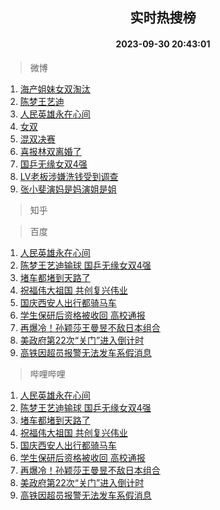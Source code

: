 <div align="center"><h2>实时热搜榜</h2><h4>2023-09-30 20:43:01</h4></div>

> 微博  

1. [海产姐妹女双淘汰](https://s.weibo.com/weibo?q=%E6%B5%B7%E4%BA%A7%E5%A7%90%E5%A6%B9%E5%A5%B3%E5%8F%8C%E6%B7%98%E6%B1%B0&t=31&band_rank=1&Refer=top)<br />
2. [陈梦王艺迪](https://s.weibo.com/weibo?q=%E9%99%88%E6%A2%A6%E7%8E%8B%E8%89%BA%E8%BF%AA&t=31&band_rank=2&Refer=top)<br />
3. [人民英雄永在心间](https://s.weibo.com/weibo?q=%23%E4%BA%BA%E6%B0%91%E8%8B%B1%E9%9B%84%E6%B0%B8%E5%9C%A8%E5%BF%83%E9%97%B4%23&t=31&band_rank=3&Refer=top)<br />
4. [女双](https://s.weibo.com/weibo?q=%E5%A5%B3%E5%8F%8C&t=31&band_rank=4&Refer=top)<br />
5. [混双决赛](https://s.weibo.com/weibo?q=%E6%B7%B7%E5%8F%8C%E5%86%B3%E8%B5%9B&t=31&band_rank=5&Refer=top)<br />
6. [喜报林双离婚了](https://s.weibo.com/weibo?q=%23%E5%96%9C%E6%8A%A5%E6%9E%97%E5%8F%8C%E7%A6%BB%E5%A9%9A%E4%BA%86%23&t=31&band_rank=6&Refer=top)<br />
7. [国乒无缘女双4强](https://s.weibo.com/weibo?q=%23%E5%9B%BD%E4%B9%92%E6%97%A0%E7%BC%98%E5%A5%B3%E5%8F%8C4%E5%BC%BA%23&t=31&band_rank=7&Refer=top)<br />
8. [LV老板涉嫌洗钱受到调查](https://s.weibo.com/weibo?q=%23LV%E8%80%81%E6%9D%BF%E6%B6%89%E5%AB%8C%E6%B4%97%E9%92%B1%E5%8F%97%E5%88%B0%E8%B0%83%E6%9F%A5%23&t=31&band_rank=8&Refer=top)<br />
9. [张小斐演妈是妈演姐是姐](https://s.weibo.com/weibo?q=%E5%BC%A0%E5%B0%8F%E6%96%90%E6%BC%94%E5%A6%88%E6%98%AF%E5%A6%88%E6%BC%94%E5%A7%90%E6%98%AF%E5%A7%90&t=31&band_rank=9&Refer=top)<br />

> 知乎  


> 百度  

1. [人民英雄永在心间](https://www.baidu.com/s?wd=%E4%BA%BA%E6%B0%91%E8%8B%B1%E9%9B%84%E6%B0%B8%E5%9C%A8%E5%BF%83%E9%97%B4&sa=fyb_news&rsv_dl=fyb_news)<br />
2. [陈梦王艺迪输球 国乒无缘女双4强](https://www.baidu.com/s?wd=%E9%99%88%E6%A2%A6%E7%8E%8B%E8%89%BA%E8%BF%AA%E8%BE%93%E7%90%83+%E5%9B%BD%E4%B9%92%E6%97%A0%E7%BC%98%E5%A5%B3%E5%8F%8C4%E5%BC%BA&sa=fyb_news&rsv_dl=fyb_news)<br />
3. [堵车都堵到天路了](https://www.baidu.com/s?wd=%E5%A0%B5%E8%BD%A6%E9%83%BD%E5%A0%B5%E5%88%B0%E5%A4%A9%E8%B7%AF%E4%BA%86&sa=fyb_news&rsv_dl=fyb_news)<br />
4. [祝福伟大祖国 共创复兴伟业](https://www.baidu.com/s?wd=%E7%A5%9D%E7%A6%8F%E4%BC%9F%E5%A4%A7%E7%A5%96%E5%9B%BD+%E5%85%B1%E5%88%9B%E5%A4%8D%E5%85%B4%E4%BC%9F%E4%B8%9A&sa=fyb_news&rsv_dl=fyb_news)<br />
5. [国庆西安人出行都骑马车](https://www.baidu.com/s?wd=%E5%9B%BD%E5%BA%86%E8%A5%BF%E5%AE%89%E4%BA%BA%E5%87%BA%E8%A1%8C%E9%83%BD%E9%AA%91%E9%A9%AC%E8%BD%A6&sa=fyb_news&rsv_dl=fyb_news)<br />
6. [学生保研后资格被收回 高校通报](https://www.baidu.com/s?wd=%E5%AD%A6%E7%94%9F%E4%BF%9D%E7%A0%94%E5%90%8E%E8%B5%84%E6%A0%BC%E8%A2%AB%E6%94%B6%E5%9B%9E+%E9%AB%98%E6%A0%A1%E9%80%9A%E6%8A%A5&sa=fyb_news&rsv_dl=fyb_news)<br />
7. [再爆冷！孙颖莎王曼昱不敌日本组合](https://www.baidu.com/s?wd=%E5%86%8D%E7%88%86%E5%86%B7%EF%BC%81%E5%AD%99%E9%A2%96%E8%8E%8E%E7%8E%8B%E6%9B%BC%E6%98%B1%E4%B8%8D%E6%95%8C%E6%97%A5%E6%9C%AC%E7%BB%84%E5%90%88&sa=fyb_news&rsv_dl=fyb_news)<br />
8. [美政府第22次“关门”进入倒计时](https://www.baidu.com/s?wd=%E7%BE%8E%E6%94%BF%E5%BA%9C%E7%AC%AC22%E6%AC%A1%E2%80%9C%E5%85%B3%E9%97%A8%E2%80%9D%E8%BF%9B%E5%85%A5%E5%80%92%E8%AE%A1%E6%97%B6&sa=fyb_news&rsv_dl=fyb_news)<br />
9. [高铁因超员报警无法发车系假消息](https://www.baidu.com/s?wd=%E9%AB%98%E9%93%81%E5%9B%A0%E8%B6%85%E5%91%98%E6%8A%A5%E8%AD%A6%E6%97%A0%E6%B3%95%E5%8F%91%E8%BD%A6%E7%B3%BB%E5%81%87%E6%B6%88%E6%81%AF&sa=fyb_news&rsv_dl=fyb_news)<br />

> 哔哩哔哩  

1. [人民英雄永在心间](https://www.baidu.com/s?wd=%E4%BA%BA%E6%B0%91%E8%8B%B1%E9%9B%84%E6%B0%B8%E5%9C%A8%E5%BF%83%E9%97%B4&sa=fyb_news&rsv_dl=fyb_news)<br />
2. [陈梦王艺迪输球 国乒无缘女双4强](https://www.baidu.com/s?wd=%E9%99%88%E6%A2%A6%E7%8E%8B%E8%89%BA%E8%BF%AA%E8%BE%93%E7%90%83+%E5%9B%BD%E4%B9%92%E6%97%A0%E7%BC%98%E5%A5%B3%E5%8F%8C4%E5%BC%BA&sa=fyb_news&rsv_dl=fyb_news)<br />
3. [堵车都堵到天路了](https://www.baidu.com/s?wd=%E5%A0%B5%E8%BD%A6%E9%83%BD%E5%A0%B5%E5%88%B0%E5%A4%A9%E8%B7%AF%E4%BA%86&sa=fyb_news&rsv_dl=fyb_news)<br />
4. [祝福伟大祖国 共创复兴伟业](https://www.baidu.com/s?wd=%E7%A5%9D%E7%A6%8F%E4%BC%9F%E5%A4%A7%E7%A5%96%E5%9B%BD+%E5%85%B1%E5%88%9B%E5%A4%8D%E5%85%B4%E4%BC%9F%E4%B8%9A&sa=fyb_news&rsv_dl=fyb_news)<br />
5. [国庆西安人出行都骑马车](https://www.baidu.com/s?wd=%E5%9B%BD%E5%BA%86%E8%A5%BF%E5%AE%89%E4%BA%BA%E5%87%BA%E8%A1%8C%E9%83%BD%E9%AA%91%E9%A9%AC%E8%BD%A6&sa=fyb_news&rsv_dl=fyb_news)<br />
6. [学生保研后资格被收回 高校通报](https://www.baidu.com/s?wd=%E5%AD%A6%E7%94%9F%E4%BF%9D%E7%A0%94%E5%90%8E%E8%B5%84%E6%A0%BC%E8%A2%AB%E6%94%B6%E5%9B%9E+%E9%AB%98%E6%A0%A1%E9%80%9A%E6%8A%A5&sa=fyb_news&rsv_dl=fyb_news)<br />
7. [再爆冷！孙颖莎王曼昱不敌日本组合](https://www.baidu.com/s?wd=%E5%86%8D%E7%88%86%E5%86%B7%EF%BC%81%E5%AD%99%E9%A2%96%E8%8E%8E%E7%8E%8B%E6%9B%BC%E6%98%B1%E4%B8%8D%E6%95%8C%E6%97%A5%E6%9C%AC%E7%BB%84%E5%90%88&sa=fyb_news&rsv_dl=fyb_news)<br />
8. [美政府第22次“关门”进入倒计时](https://www.baidu.com/s?wd=%E7%BE%8E%E6%94%BF%E5%BA%9C%E7%AC%AC22%E6%AC%A1%E2%80%9C%E5%85%B3%E9%97%A8%E2%80%9D%E8%BF%9B%E5%85%A5%E5%80%92%E8%AE%A1%E6%97%B6&sa=fyb_news&rsv_dl=fyb_news)<br />
9. [高铁因超员报警无法发车系假消息](https://www.baidu.com/s?wd=%E9%AB%98%E9%93%81%E5%9B%A0%E8%B6%85%E5%91%98%E6%8A%A5%E8%AD%A6%E6%97%A0%E6%B3%95%E5%8F%91%E8%BD%A6%E7%B3%BB%E5%81%87%E6%B6%88%E6%81%AF&sa=fyb_news&rsv_dl=fyb_news)<br />
